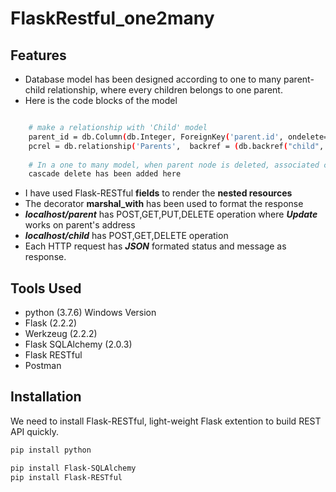 # FlaskRestful_one2many

## Features
- Database model has been designed according to one to many parent-child relationship, where every children belongs to one parent.
- Here is the code blocks of the model
```sh

    # make a relationship with 'Child' model
    parent_id = db.Column(db.Integer, ForeignKey('parent.id', ondelete="cascade"), nullable=False)
    pcrel = db.relationship('Parents',  backref = (db.backref("child", cascade="all, delete, delete-orphan")) )
    
    # In a one to many model, when parent node is deleted, associated children entry should also be removed, hence
    cascade delete has been added here
```
- I have used Flask-RESTful **fields** to render the **nested resources** 
- The decorator **marshal_with** has been used to format the response
- ***localhost/parent***  has POST,GET,PUT,DELETE operation where ***Update*** works on parent's address
- ***localhost/child*** has POST,GET,DELETE operation 
- Each HTTP request has ***JSON*** formated status and message as response.


## Tools Used
- python (3.7.6) Windows Version
- Flask (2.2.2)
- Werkzeug (2.2.2)
- Flask SQLAlchemy (2.0.3)
- Flask RESTful
- Postman

## Installation
We need to install Flask-RESTful, light-weight Flask extention to build REST API quickly.
```sh
pip install python

pip install Flask-SQLAlchemy
pip install Flask-RESTful
```


